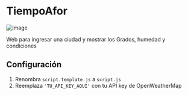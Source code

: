 # TiempoAfor

![image](https://github.com/user-attachments/assets/8f8955d0-7c02-4a1e-901f-79f5eb0e3f78)

Web para ingresar una ciudad y mostrar los Grados, humedad y condiciones


## Configuración

1. Renombra `script.template.js` a `script.js`
2. Reemplaza `'TU_API_KEY_AQUI'` con tu API key de OpenWeatherMap
